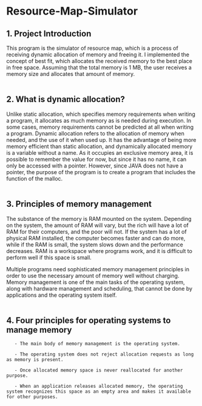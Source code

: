 # Resource-Map-Simulator

## 1. Project Introduction<br />
This program is the simulator of resource map, which is a process of receiving dynamic allocation of memory and freeing it. I implemented the concept of best fit, which allocates the received memory to the best place in free space. Assuming that the total memory is 1 MB, the user receives a memory size and allocates that amount of memory. <br /><br />


## 2.  What is dynamic allocation?<br />
Unlike static allocation, which specifies memory requirements when writing a program, it allocates as much memory as is needed during execution. In some cases, memory requirements cannot be predicted at all when writing a program. Dynamic allocation refers to the allocation of memory when needed, and the use of it when used up. It has the advantage of being more memory efficient than static allocation, and dynamically allocated memory is a variable without a name. As it occupies an exclusive memory area, it is possible to remember the value for now, but since it has no name, it can only be accessed with a pointer. However, since JAVA does not have a pointer, the purpose of the program is to create a program that includes the function of the malloc.<br /><br />


## 3. Principles of memory management<br />

The substance of the memory is RAM mounted on the system. Depending on the system, the amount of RAM will vary, but the rich will have a lot of RAM for their computers, and the poor will not. If the system has a lot of physical RAM installed, the computer becomes faster and can do more, while if the RAM is small, the system slows down and the performance decreases. RAM is a workspace where programs work, and it is difficult to perform well if this space is small.<br />

Multiple programs need sophisticated memory management principles in order to use the necessary amount of memory well without charging. Memory management is one of the main tasks of the operating system, along with hardware management and scheduling, that cannot be done by applications and the operating system itself. <br /><br />

## 4. Four principles for operating systems to manage memory<br />

       - The main body of memory management is the operating system.
       
       - The operating system does not reject allocation requests as long as memory is present.

       - Once allocated memory space is never reallocated for another purpose.

       - When an application releases allocated memory, the operating system recognizes this space as an empty area and makes it available for other purposes.
